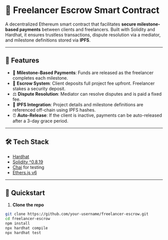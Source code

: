 # 🧾 Freelancer Escrow Smart Contract

A decentralized Ethereum smart contract that facilitates **secure milestone-based payments** between clients and freelancers. Built with Solidity and Hardhat, it ensures trustless transactions, dispute resolution via a mediator, and milestone definitions stored via **IPFS**.

---

## 🔧 Features

- 💼 **Milestone-Based Payments**: Funds are released as the freelancer completes each milestone.
- 🔐 **Escrow System**: Client deposits full project fee upfront. Freelancer stakes a security deposit.
- ⚖️ **Dispute Resolution**: Mediator can resolve disputes and is paid a fixed fee.
- 📁 **IPFS Integration**: Project details and milestone definitions are referenced off-chain using IPFS hashes.
- ⏰ **Auto-Release**: If the client is inactive, payments can be auto-released after a 3-day grace period.

---

## 🛠 Tech Stack

- [Hardhat](https://hardhat.org/)
- [Solidity ^0.8.19](https://docs.soliditylang.org/)
- [Chai](https://www.chaijs.com/) for testing
- [Ethers.js v6](https://docs.ethers.org/v6/)

---

## 🚀 Quickstart

1. **Clone the repo**

```bash
git clone https://github.com/your-username/freelancer-escrow.git
cd freelancer-escrow
npm install
npx hardhat compile
npx hardhat test
